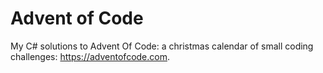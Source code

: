 # Advent of Code
My C# solutions to Advent Of Code: a christmas calendar of small coding challenges: https://adventofcode.com. 
 

